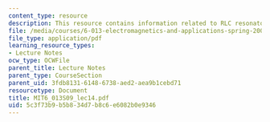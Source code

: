 ```yaml
---
content_type: resource
description: This resource contains information related to RLC resonators.
file: /media/courses/6-013-electromagnetics-and-applications-spring-2009/5c3f73b9b5b834d7b8c6e6082b0e9346_MIT6_013S09_lec14.pdf
file_type: application/pdf
learning_resource_types:
- Lecture Notes
ocw_type: OCWFile
parent_title: Lecture Notes
parent_type: CourseSection
parent_uid: 3fdb8131-6148-6738-aed2-aea9b1cebd71
resourcetype: Document
title: MIT6_013S09_lec14.pdf
uid: 5c3f73b9-b5b8-34d7-b8c6-e6082b0e9346
---
```

